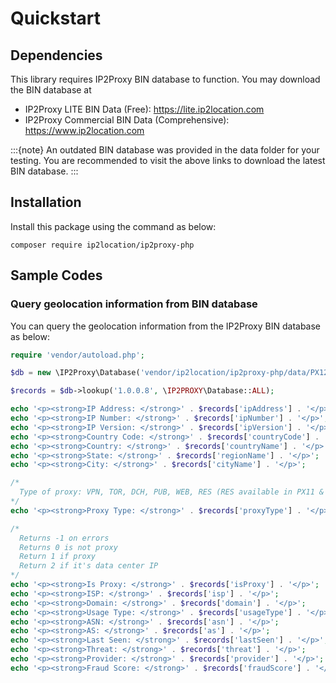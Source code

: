 # Quickstart

## Dependencies

This library requires IP2Proxy BIN database to function. You may download the BIN database at

-   IP2Proxy LITE BIN Data (Free): <https://lite.ip2location.com>
-   IP2Proxy Commercial BIN Data (Comprehensive):
    <https://www.ip2location.com>

:::{note}
An outdated BIN database was provided in the data folder for your testing. You are recommended to visit the above links to download the latest BIN database.
:::

## Installation

Install this package using the command as below:

```
composer require ip2location/ip2proxy-php
```

## Sample Codes

### Query geolocation information from BIN database

You can query the geolocation information from the IP2Proxy BIN database as below:

```php
require 'vendor/autoload.php';

$db = new \IP2Proxy\Database('vendor/ip2location/ip2proxy-php/data/PX12.SAMPLE.BIN', \IP2PROXY\Database::FILE_IO);

$records = $db->lookup('1.0.0.8', \IP2PROXY\Database::ALL);

echo '<p><strong>IP Address: </strong>' . $records['ipAddress'] . '</p>';
echo '<p><strong>IP Number: </strong>' . $records['ipNumber'] . '</p>';
echo '<p><strong>IP Version: </strong>' . $records['ipVersion'] . '</p>';
echo '<p><strong>Country Code: </strong>' . $records['countryCode'] . '</p>';
echo '<p><strong>Country: </strong>' . $records['countryName'] . '</p>';
echo '<p><strong>State: </strong>' . $records['regionName'] . '</p>';
echo '<p><strong>City: </strong>' . $records['cityName'] . '</p>';

/*
  Type of proxy: VPN, TOR, DCH, PUB, WEB, RES (RES available in PX11 & PX12 only)
*/
echo '<p><strong>Proxy Type: </strong>' . $records['proxyType'] . '</p>';

/*
  Returns -1 on errors
  Returns 0 is not proxy
  Return 1 if proxy
  Return 2 if it's data center IP
*/
echo '<p><strong>Is Proxy: </strong>' . $records['isProxy'] . '</p>';
echo '<p><strong>ISP: </strong>' . $records['isp'] . '</p>';
echo '<p><strong>Domain: </strong>' . $records['domain'] . '</p>';
echo '<p><strong>Usage Type: </strong>' . $records['usageType'] . '</p>';
echo '<p><strong>ASN: </strong>' . $records['asn'] . '</p>';
echo '<p><strong>AS: </strong>' . $records['as'] . '</p>';
echo '<p><strong>Last Seen: </strong>' . $records['lastSeen'] . '</p>';
echo '<p><strong>Threat: </strong>' . $records['threat'] . '</p>';
echo '<p><strong>Provider: </strong>' . $records['provider'] . '</p>';
echo '<p><strong>Fraud Score: </strong>' . $records['fraudScore'] . '</p>';
```